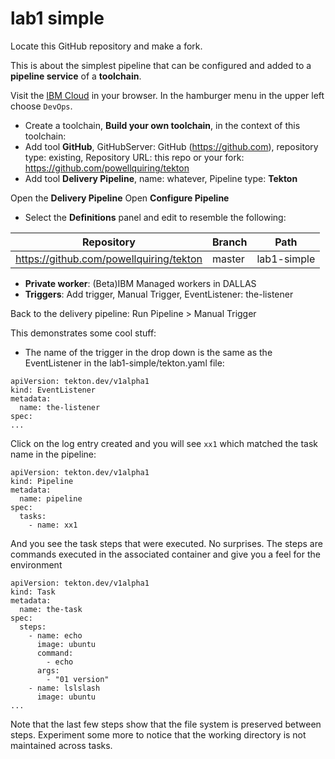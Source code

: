 # lab1 simple

Locate this GitHub repository and make a fork.

This is about the simplest pipeline that can be configured and added to a **pipeline service** of a **toolchain**.

Visit the [IBM Cloud](https://cloud.ibm.com/) in your browser.  In the hamburger menu in the upper left choose `DevOps`.
- Create a toolchain, **Build your own toolchain**, in the context of this toolchain:
- Add tool **GitHub**, GitHubServer: GitHub (https://github.com), repository type: existing, Repository URL: this repo or your fork: https://github.com/powellquiring/tekton
- Add tool **Delivery Pipeline**, name: whatever, Pipeline type: **Tekton**

Open the **Delivery Pipeline**
Open **Configure Pipeline**

- Select the **Definitions** panel and edit to resemble the following:

| Repository                              | Branch | Path        |
| --------------------------------------- | ------ | ----------- |
| https://github.com/powellquiring/tekton | master | lab1-simple |

- **Private worker**: (Beta)IBM Managed workers in DALLAS
- **Triggers**: Add trigger, Manual Trigger, EventListener: the-listener

Back to the delivery pipeline: Run Pipeline > Manual Trigger

This demonstrates some cool stuff:

- The name of the trigger in the drop down is the same as the EventListener in the lab1-simple/tekton.yaml file:

```
apiVersion: tekton.dev/v1alpha1
kind: EventListener
metadata:
  name: the-listener
spec:
...
```

Click on the log entry created and you will see `xx1` which matched the task name in the pipeline:

```
apiVersion: tekton.dev/v1alpha1
kind: Pipeline
metadata:
  name: pipeline
spec:
  tasks:
    - name: xx1
```

And you see the task steps that were executed. No surprises. The steps are commands executed in the associated container and give you a feel for the environment

```
apiVersion: tekton.dev/v1alpha1
kind: Task
metadata:
  name: the-task
spec:
  steps:
    - name: echo
      image: ubuntu
      command:
        - echo
      args:
        - "01 version"
    - name: lslslash
      image: ubuntu
...
```

Note that the last few steps show that the file system is preserved between steps. Experiment some more to notice that the working directory is not maintained across tasks.
